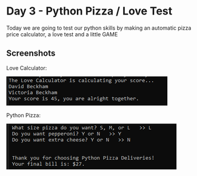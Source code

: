 
# Day 3 - Python Pizza / Love Test

Today we are going to test our python skills by making an automatic pizza price calculator, a love test and a little GAME





## Screenshots

Love Calculator:

![App Screenshot](https://github.com/snkfranco/Python-Pro-Bootcamp/blob/main/Day%203%20-%20Pizza%20Love%20and%20Game/Screenshot/1.png?raw=true)


Python Pizza:

![App Screenshot](https://github.com/snkfranco/Python-Pro-Bootcamp/blob/main/Day%203%20-%20Pizza%20Love%20and%20Game/Screenshot/2.png?raw=true)
